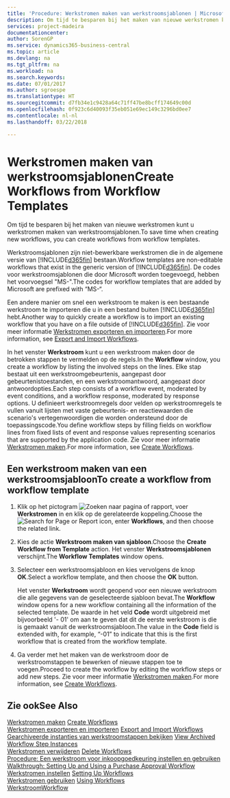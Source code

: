 ```yaml
---
title: 'Procedure: Werkstromen maken van werkstroomsjablonen | Microsoft Docs'
description: Om tijd te besparen bij het maken van nieuwe werkstromen kunt u werkstromen maken van werkstroomsjablonen.
services: project-madeira
documentationcenter: 
author: SorenGP
ms.service: dynamics365-business-central
ms.topic: article
ms.devlang: na
ms.tgt_pltfrm: na
ms.workload: na
ms.search.keywords: 
ms.date: 07/01/2017
ms.author: sgroespe
ms.translationtype: HT
ms.sourcegitcommit: d7fb34e1c9428a64c71ff47be8bcff174649c00d
ms.openlocfilehash: 0f923c6d40093f35eb051e69ec149c3296bd0ee7
ms.contentlocale: nl-nl
ms.lasthandoff: 03/22/2018

---
```

# <a name="create-workflows-from-workflow-templates"></a><span data-ttu-id="4443b-103">Werkstromen maken van werkstroomsjablonen</span><span class="sxs-lookup"><span data-stu-id="4443b-103">Create Workflows from Workflow Templates</span></span>
<span data-ttu-id="4443b-104">Om tijd te besparen bij het maken van nieuwe werkstromen kunt u werkstromen maken van werkstroomsjablonen.</span><span class="sxs-lookup"><span data-stu-id="4443b-104">To save time when creating new workflows, you can create workflows from workflow templates.</span></span>  

 <span data-ttu-id="4443b-105">Werkstroomsjablonen zijn niet-bewerkbare werkstromen die in de algemene versie van [!INCLUDE[d365fin](includes/d365fin_md.md)] bestaan.</span><span class="sxs-lookup"><span data-stu-id="4443b-105">Workflow templates are non-editable workflows that exist in the generic version of [!INCLUDE[d365fin](includes/d365fin_md.md)].</span></span> <span data-ttu-id="4443b-106">De codes voor werkstroomsjablonen die door Microsoft worden toegevoegd, hebben het voorvoegsel "MS-".</span><span class="sxs-lookup"><span data-stu-id="4443b-106">The codes for workflow templates that are added by Microsoft are prefixed with “MS-“.</span></span>  

 <span data-ttu-id="4443b-107">Een andere manier om snel een werkstroom te maken is een bestaande werkstroom te importeren die u in een bestand buiten [!INCLUDE[d365fin](includes/d365fin_md.md)] hebt.</span><span class="sxs-lookup"><span data-stu-id="4443b-107">Another way to quickly create a workflow is to import an existing workflow that you have on a file outside of [!INCLUDE[d365fin](includes/d365fin_md.md)].</span></span> <span data-ttu-id="4443b-108">Zie voor meer informatie [Werkstromen exporteren en importeren](across-how-to-export-and-import-workflows.md).</span><span class="sxs-lookup"><span data-stu-id="4443b-108">For more information, see [Export and Import Workflows](across-how-to-export-and-import-workflows.md).</span></span>  

<span data-ttu-id="4443b-109">In het venster **Werkstroom** kunt u een werkstroom maken door de betrokken stappen te vermelden op de regels.</span><span class="sxs-lookup"><span data-stu-id="4443b-109">In the **Workflow** window, you create a workflow by listing the involved steps on the lines.</span></span> <span data-ttu-id="4443b-110">Elke stap bestaat uit een werkstroomgebeurtenis, aangepast door gebeurtenistoestanden, en een werkstroomantwoord, aangepast door antwoordopties.</span><span class="sxs-lookup"><span data-stu-id="4443b-110">Each step consists of a workflow event, moderated by event conditions, and a workflow response, moderated by response options.</span></span> <span data-ttu-id="4443b-111">U definieert werkstroomregels door velden op werkstroomregels te vullen vanuit lijsten met vaste gebeurtenis- en reactiewaarden die scenario's vertegenwoordigen die worden ondersteund door de toepassingscode.</span><span class="sxs-lookup"><span data-stu-id="4443b-111">You define workflow steps by filling fields on workflow lines from fixed lists of event and response values representing scenarios that are supported by the application code.</span></span> <span data-ttu-id="4443b-112">Zie voor meer informatie [Werkstromen maken](across-how-to-create-workflows.md).</span><span class="sxs-lookup"><span data-stu-id="4443b-112">For more information, see [Create Workflows](across-how-to-create-workflows.md).</span></span>  

## <a name="to-create-a-workflow-from-workflow-template"></a><span data-ttu-id="4443b-113">Een werkstroom maken van een werkstroomsjabloon</span><span class="sxs-lookup"><span data-stu-id="4443b-113">To create a workflow from workflow template</span></span>  
1.  <span data-ttu-id="4443b-114">Klik op het pictogram ![Zoeken naar pagina of rapport](media/ui-search/search_small.png "pictogram Zoeken naar pagina of rapport"), voer **Werkstromen** in en klik op de gerelateerde koppeling.</span><span class="sxs-lookup"><span data-stu-id="4443b-114">Choose the ![Search for Page or Report](media/ui-search/search_small.png "Search for Page or Report icon") icon, enter **Workflows**, and then choose the related link.</span></span>  
2.  <span data-ttu-id="4443b-115">Kies de actie **Werkstroom maken van sjabloon**.</span><span class="sxs-lookup"><span data-stu-id="4443b-115">Choose the **Create Workflow from Template** action.</span></span> <span data-ttu-id="4443b-116">Het venster **Werkstroomsjablonen** verschijnt.</span><span class="sxs-lookup"><span data-stu-id="4443b-116">The **Workflow Templates** window opens.</span></span>  
3.  <span data-ttu-id="4443b-117">Selecteer een werkstroomsjabloon en kies vervolgens de knop **OK**.</span><span class="sxs-lookup"><span data-stu-id="4443b-117">Select a workflow template, and then choose the **OK** button.</span></span>  

     <span data-ttu-id="4443b-118">Het venster **Werkstroom** wordt geopend voor een nieuwe werkstroom die alle gegevens van de geselecteerde sjabloon bevat.</span><span class="sxs-lookup"><span data-stu-id="4443b-118">The **Workflow** window opens for a new workflow containing all the information of the selected template.</span></span> <span data-ttu-id="4443b-119">De waarde in het veld **Code** wordt uitgebreid met bijvoorbeeld '- 01' om aan te geven dat dit de eerste werkstroom is die is gemaakt vanuit de werkstroomsjabloon.</span><span class="sxs-lookup"><span data-stu-id="4443b-119">The value in the **Code** field is extended with, for example, “-01” to indicate that this is the first workflow that is created from the workflow template.</span></span>  
4.  <span data-ttu-id="4443b-120">Ga verder met het maken van de werkstroom door de werkstroomstappen te bewerken of nieuwe stappen toe te voegen.</span><span class="sxs-lookup"><span data-stu-id="4443b-120">Proceed to create the workflow by editing the workflow steps or add new steps.</span></span> <span data-ttu-id="4443b-121">Zie voor meer informatie [Werkstromen maken](across-how-to-create-workflows.md).</span><span class="sxs-lookup"><span data-stu-id="4443b-121">For more information, see [Create Workflows](across-how-to-create-workflows.md).</span></span>  

## <a name="see-also"></a><span data-ttu-id="4443b-122">Zie ook</span><span class="sxs-lookup"><span data-stu-id="4443b-122">See Also</span></span>  
 <span data-ttu-id="4443b-123">[Werkstromen maken](across-how-to-create-workflows.md) </span><span class="sxs-lookup"><span data-stu-id="4443b-123">[Create Workflows](across-how-to-create-workflows.md) </span></span>  
 <span data-ttu-id="4443b-124">[Werkstromen exporteren en importeren](across-how-to-export-and-import-workflows.md) </span><span class="sxs-lookup"><span data-stu-id="4443b-124">[Export and Import Workflows](across-how-to-export-and-import-workflows.md) </span></span>  
 <span data-ttu-id="4443b-125">[Gearchiveerde instanties van werkstroomstappen bekijken](across-how-to-view-archived-workflow-step-instances.md) </span><span class="sxs-lookup"><span data-stu-id="4443b-125">[View Archived Workflow Step Instances](across-how-to-view-archived-workflow-step-instances.md) </span></span>  
 <span data-ttu-id="4443b-126">[Werkstromen verwijderen](across-how-to-delete-workflows.md) </span><span class="sxs-lookup"><span data-stu-id="4443b-126">[Delete Workflows](across-how-to-delete-workflows.md) </span></span>  
 <span data-ttu-id="4443b-127">[Procedure: Een werkstroom voor inkoopgoedkeuring instellen en gebruiken](walkthrough-setting-up-and-using-a-purchase-approval-workflow.md) </span><span class="sxs-lookup"><span data-stu-id="4443b-127">[Walkthrough: Setting Up and Using a Purchase Approval Workflow](walkthrough-setting-up-and-using-a-purchase-approval-workflow.md) </span></span>  
 <span data-ttu-id="4443b-128">[Werkstromen instellen](across-set-up-workflows.md) </span><span class="sxs-lookup"><span data-stu-id="4443b-128">[Setting Up Workflows](across-set-up-workflows.md) </span></span>  
 <span data-ttu-id="4443b-129">[Werkstromen gebruiken](across-use-workflows.md) </span><span class="sxs-lookup"><span data-stu-id="4443b-129">[Using Workflows](across-use-workflows.md) </span></span>  
 [<span data-ttu-id="4443b-130">Werkstroom</span><span class="sxs-lookup"><span data-stu-id="4443b-130">Workflow</span></span>](across-workflow.md)   

